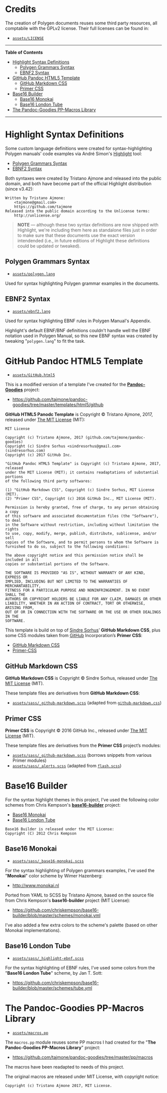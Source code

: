 # Credits

The creation of Polygen documents reuses some third party resources, all comptabile with the GPLv2 license.
Their full licenses can be found in:

- [`assets/LICENSE`](./assets/LICENSE)


-----

**Table of Contents**

<!-- MarkdownTOC autolink="true" bracket="round" autoanchor="false" lowercase="only_ascii" uri_encoding="true" levels="1,2,3,4" -->

- [Highlight Syntax Definitions](#highlight-syntax-definitions)
    - [Polygen Grammars Syntax](#polygen-grammars-syntax)
    - [EBNF2 Syntax](#ebnf2-syntax)
- [GitHub Pandoc HTML5 Template](#github-pandoc-html5-template)
    - [GitHub Markdown CSS](#github-markdown-css)
    - [Primer CSS](#primer-css)
- [Base16 Builder](#base16-builder)
    - [Base16 Monokai](#base16-monokai)
    - [Base16 London Tube](#base16-london-tube)
- [The Pandoc-Goodies PP-Macros Library](#the-pandoc-goodies-pp-macros-library)

<!-- /MarkdownTOC -->

-----

# Highlight Syntax Definitions

Some custom language definitions were created for syntax-highlighting Polygen manuals' code examples via André Simon's [Highlight] tool:

- [Polygen Grammars Syntax](#polygen-grammars-syntax)
- [EBNF2 Syntax](#ebnf2-syntax)

Both syntaxes were created by Tristano Ajmone and released into the public domain, and both have become part of the official Highlight distribution (since v3.42):

    Written by Tristano Ajmone:
        <tajmone@gmail.com>
        https://github.com/tajmone
    Released into the public domain according to the Unlicense terms:
        http://unlicense.org/

> __NOTE__ — although these two syntax definitions are now shipped with Highlight, we're including them here as standalone files just in order to make sure that these documents use the exact version intendended (i.e., in future editions of Highlight these definitions could be updated or tweaked).

## Polygen Grammars Syntax

- [`assets/polygen.lang`](./assets/polygen.lang)

Used for syntax highlighting Polygen grammar examples in the documents.

## EBNF2 Syntax

- [`assets/ebnf2.lang`](./assets/ebnf2.lang)

Used for syntax highlighting EBNF rules in Polygen Manual's Appendix.

Highlight's default EBNF/BNF definitions couldn't handle well the EBNF notation used in Polygen Manual, so this new EBNF syntax was created by tweaking "`polygen.lang`" to fit the task.

# GitHub Pandoc HTML5 Template

- [`assets/GitHub.html5`](./assets/GitHub.html5)

This is a modified version of a template I've created for the __[Pandoc-Goodies]__ project:

- https://github.com/tajmone/pandoc-goodies/tree/master/templates/html5/github

**GitHub HTML5 Panodc Template** is Copyright © Tristano Ajmone, 2017, released under [The MIT License](https://github.com/tajmone/pandoc-goodies/blob/master/templates/html5/github/LICENSE) (MIT):

```
MIT License

Copyright (c) Tristano Ajmone, 2017 (github.com/tajmone/pandoc-goodies)
Copyright (c) Sindre Sorhus <sindresorhus@gmail.com> (sindresorhus.com)
Copyright (c) 2017 GitHub Inc.

"GitHub Pandoc HTML5 Template" is Copyright (c) Tristano Ajmone, 2017, released
under the MIT License (MIT); it contains readaptations of substantial portions
of the following third party softwares:

(1) "GitHub Markdown CSS", Copyright (c) Sindre Sorhus, MIT License (MIT).
(2) "Primer CSS", Copyright (c) 2016 GitHub Inc., MIT License (MIT).

Permission is hereby granted, free of charge, to any person obtaining a copy
of this software and associated documentation files (the "Software"), to deal
in the Software without restriction, including without limitation the rights
to use, copy, modify, merge, publish, distribute, sublicense, and/or sell
copies of the Software, and to permit persons to whom the Software is
furnished to do so, subject to the following conditions:

The above copyright notice and this permission notice shall be included in all
copies or substantial portions of the Software.

THE SOFTWARE IS PROVIDED "AS IS", WITHOUT WARRANTY OF ANY KIND, EXPRESS OR
IMPLIED, INCLUDING BUT NOT LIMITED TO THE WARRANTIES OF MERCHANTABILITY,
FITNESS FOR A PARTICULAR PURPOSE AND NONINFRINGEMENT. IN NO EVENT SHALL THE
AUTHORS OR COPYRIGHT HOLDERS BE LIABLE FOR ANY CLAIM, DAMAGES OR OTHER
LIABILITY, WHETHER IN AN ACTION OF CONTRACT, TORT OR OTHERWISE, ARISING FROM,
OUT OF OR IN CONNECTION WITH THE SOFTWARE OR THE USE OR OTHER DEALINGS IN THE
SOFTWARE.
```


This template is build on top of [Sindre Sorhus](https://github.com/sindresorhus)’ **GitHub Markdown CSS**, plus some CSS modules taken from [GitHub](https://github.com) Incorporation’s **Primer CSS**:

  - [GitHub Markdown CSS](https://sindresorhus.com/github-markdown-css)
  - [Primer-CSS](http://primercss.io/)

## GitHub Markdown CSS

**GitHub Markdown CSS** is Copyright © Sindre Sorhus, released under [The MIT License](https://github.com/sindresorhus/github-markdown-css/blob/gh-pages/readme.md) (MIT).

These template files are derivatives from **GitHub Markdown CSS**:

  - [`assets/sass/_github-markdown.scss`](./assets/sass/_github-markdown.scss) (adapted from [`github-markdown.css`](https://github.com/sindresorhus/github-markdown-css/blob/gh-pages/github-markdown.css))

## Primer CSS

**Primer CSS** is Copyright © 2016 GitHub Inc., released under [The MIT License](https://github.com/primer/primer-css/blob/master/LICENSE) (MIT).

These template files are derivatives from the **Primer CSS** project’s modules:

  - [`assets/sass/_github-markdown.scss`](./assets/sass/_github-markdown.scss) (borrows snippets from various Primer modules)
  - [`assets/sass/_alerts.scss`](./assets/sass/_alerts.scss) (adapted from [`flash.scss`](https://github.com/primer/primer/blob/master/modules/primer-alerts/lib/flash.scss))

# Base16 Builder

For the syntax highlight themes in this project, I've used the following color schemes from Chris Kempson's __[base16-builder]__ project:

- [Base16 Monokai](#Base16-monokai)
- [Base16 London Tube](#base16-london-tube)


```
Base16 Builder is released under the MIT License:
Copyright (C) 2012 Chris Kempson
```

## Base16 Monokai

- [`assets/sass/_base16-monokai.scss`](./assets/sass/_base16-monokai.scss)

For the syntax highlighting of Polygen grammars examples, I've used the "__Monokai__" color scheme by Wimer Hazenberg:

- http://www.monokai.nl

Ported from YAML to SCSS by Tristano Ajmone, based on the source file from Chris Kempson's __base16-builder__ project (MIT License):

- https://github.com/chriskempson/base16-builder/blob/master/schemes/monokai.yml

I've also added a few extra colors to the scheme's palette (based on other Monokai implementations).

## Base16 London Tube

- [`assets/sass/_highlight-ebnf.scss`](./assets/sass/_highlight-ebnf.scss)

For the syntax highlighting of EBNF rules, I've used some colors from the "__Base16 London Tube__" scheme, by Jan T. Sott:

 - https://github.com/chriskempson/base16-builder/blob/master/schemes/tube.yml

# The Pandoc-Goodies PP-Macros Library

- [`assets/macros.pp`](./assets/macros.pp)

The `macros.pp` module reuses some PP macros I had created for the "__The Pandoc-Goodies PP-Macros Library__" project:

- https://github.com/tajmone/pandoc-goodies/tree/master/pp/macros

The macros have been readapted to needs of this project.

The original macros are released under MIT License, with copyright notice:

    Copyright (c) Tristano Ajmone 2017, MIT License.


<!-----------------------------------------------------------------------------
                               REFERENCE LINKS
------------------------------------------------------------------------------>

[Pandoc-Goodies]: https://github.com/tajmone/pandoc-goodies "Visit Pandoc-Goodies project on GitHub"

[Highlight]: http://www.andre-simon.de/doku/highlight/en/highlight.php "Visit Highlight website"

[base16-builder]: https://github.com/chriskempson/base16-builder/ "Visit Base16 Builder project on GitHub"

<!-- EOF -->
